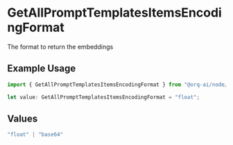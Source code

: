 # GetAllPromptTemplatesItemsEncodingFormat

The format to return the embeddings

## Example Usage

```typescript
import { GetAllPromptTemplatesItemsEncodingFormat } from "@orq-ai/node/models/operations";

let value: GetAllPromptTemplatesItemsEncodingFormat = "float";
```

## Values

```typescript
"float" | "base64"
```